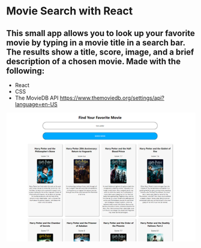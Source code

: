 # Movie Search with React

## This small app allows you to look up your favorite movie by typing in a movie title in a search bar. The results show a title, score, image, and a brief description of a chosen movie. Made with the following:

* React
* CSS
* The MovieDB API https://www.themoviedb.org/settings/api?language=en-US

![project-screenshot](./src/screenshot.png)